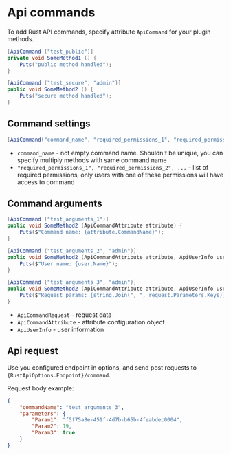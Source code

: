 # Api commands
To add Rust API commands, specify attribute `ApiCommand` for your plugin methods.
```C#
[ApiCommand ("test_public")]
private void SomeMethod1 () {
    Puts("public method handled");
}

[ApiCommand ("test_secure", "admin")]
public void SomeMethod2 () {
    Puts("secure method handled");
}
```

## Command settings 
```C#
[ApiCommand("command_name", "required_permissions_1", "required_permissions_2", ...)]
```

- `command_name` - not empty command name. Shouldn't be unique, you can specify multiply methods with same command name
- `"required_permissions_1", "required_permissions_2", ...` - list of required permissions, only users with one of these permissions will have access to command

## Command arguments
```C#
[ApiCommand ("test_arguments_1")]
public void SomeMethod2 (ApiCommandAttribute attribute) {
    Puts($"Command name: {attribute.CommandName}");
}

[ApiCommand ("test_arguments_2", "admin")]
public void SomeMethod2 (ApiCommandAttribute attribute, ApiUserInfo user) {
    Puts($"User name: {user.Name}");
}

[ApiCommand ("test_arguments_3", "admin")]
public void SomeMethod2 (ApiCommandAttribute attribute, ApiUserInfo user, ApiCommandRequest request) {
    Puts($"Request params: {string.Join(", ", request.Parameters.Keys)}");
}
```

- `ApiCommandRequest` - request data
- `ApiCommandAttribute` - attribute configuration object
- `ApiUserInfo` - user information

## Api request
Use you configured endpoint in options, and send post requests to
`{RustApiOptions.Endpoint}/command`.

Request body example:
```json
{
    "commandName": "test_arguments_3",
    "parameters": {
        "Param1": "f5f75a8e-451f-4d7b-b65b-4feabdec0004",
        "Param2": 19,
        "Param3": true
    }
}
```